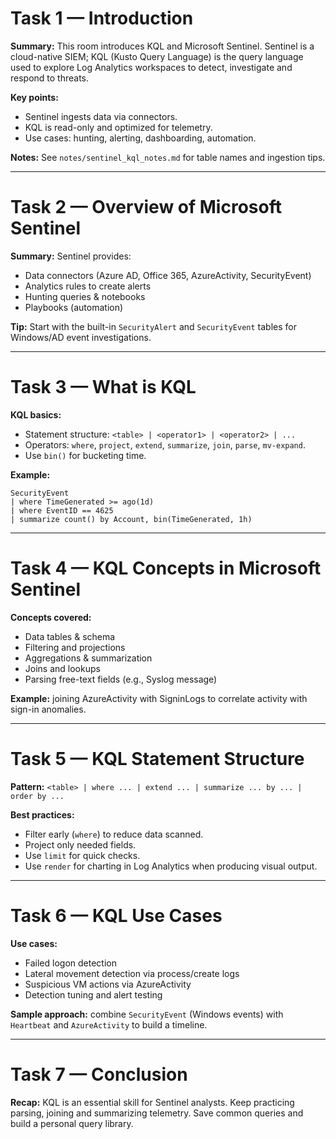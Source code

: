 # Task 1 — Introduction

**Summary:** This room introduces KQL and Microsoft Sentinel. Sentinel is a cloud-native SIEM; KQL (Kusto Query Language) is the query language used to explore Log Analytics workspaces to detect, investigate and respond to threats.

**Key points:**
- Sentinel ingests data via connectors.
- KQL is read-only and optimized for telemetry.
- Use cases: hunting, alerting, dashboarding, automation.

**Notes:** See `notes/sentinel_kql_notes.md` for table names and ingestion tips.

---

# Task 2 — Overview of Microsoft Sentinel

**Summary:** Sentinel provides:
- Data connectors (Azure AD, Office 365, AzureActivity, SecurityEvent)
- Analytics rules to create alerts
- Hunting queries & notebooks
- Playbooks (automation)

**Tip:** Start with the built-in `SecurityAlert` and `SecurityEvent` tables for Windows/AD event investigations.

---

# Task 3 — What is KQL

**KQL basics:**
- Statement structure: `<table> | <operator1> | <operator2> | ...`
- Operators: `where`, `project`, `extend`, `summarize`, `join`, `parse`, `mv-expand`.
- Use `bin()` for bucketing time.

**Example:**
```kql
SecurityEvent
| where TimeGenerated >= ago(1d)
| where EventID == 4625
| summarize count() by Account, bin(TimeGenerated, 1h)
```

---

# Task 4 — KQL Concepts in Microsoft Sentinel

**Concepts covered:**
- Data tables & schema
- Filtering and projections
- Aggregations & summarization
- Joins and lookups
- Parsing free-text fields (e.g., Syslog message)

**Example:** joining AzureActivity with SigninLogs to correlate activity with sign-in anomalies.

---

# Task 5 — KQL Statement Structure

**Pattern:** `<table> | where ... | extend ... | summarize ... by ... | order by ...`

**Best practices:**
- Filter early (`where`) to reduce data scanned.
- Project only needed fields.
- Use `limit` for quick checks.
- Use `render` for charting in Log Analytics when producing visual output.

---

# Task 6 — KQL Use Cases

**Use cases:**
- Failed logon detection
- Lateral movement detection via process/create logs
- Suspicious VM actions via AzureActivity
- Detection tuning and alert testing

**Sample approach:** combine `SecurityEvent` (Windows events) with `Heartbeat` and `AzureActivity` to build a timeline.

---

# Task 7 — Conclusion

**Recap:** KQL is an essential skill for Sentinel analysts. Keep practicing parsing, joining and summarizing telemetry. Save common queries and build a personal query library.
